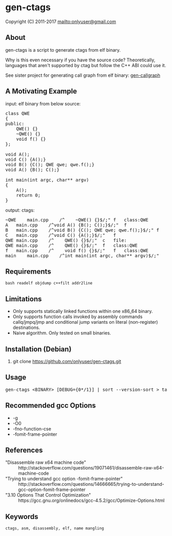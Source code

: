 gen-ctags
=============

Copyright (C) 2011-2017 <mailto:onlyuser@gmail.com>

About
-----

gen-ctags is a script to generate ctags from elf binary.

Why is this even necessary if you have the source code? Theoretically, languages that aren't supported by ctag but follow the C++ ABI could use it.

See sister project for generating call graph from elf binary: [gen-callgraph](https://github.com/onlyuser/gen-callgraph)

A Motivating Example
--------------------

input: elf binary from below source:
<pre>
class QWE
{
public:
    QWE() {}
    ~QWE() {}
    void f() {}
};

void A();
void C() {A();}
void B() {C(); QWE qwe; qwe.f();}
void A() {B(); C();}

int main(int argc, char** argv)
{
    A();
    return 0;
}
</pre>

output: ctags:
<pre>
~QWE	main.cpp	/^    ~QWE() {}$/;"	f	class:QWE
A	main.cpp	/^void A() {B(); C();}$/;"	f
B	main.cpp	/^void B() {C(); QWE qwe; qwe.f();}$/;"	f
C	main.cpp	/^void C() {A();}$/;"	f
QWE	main.cpp	/^    QWE() {}$/;"	c	file:
QWE	main.cpp	/^    QWE() {}$/;"	f	class:QWE
f	main.cpp	/^    void f() {}$/;"	f	class:QWE
main	main.cpp	/^int main(int argc, char** argv)$/;"	f
</pre>

Requirements
------------

    bash readelf objdump c++filt addr2line

Limitations
-----------

<ul>
    <li>Only supports statically linked functions within one x86_64 binary.</li>
    <li>Only supports function calls invoked by assembly commands callq/jmpq/jmp and conditional jump variants on literal (non-register) destinations.</li>
    <li>Naive algorithm. Only tested on small binaries.</li>
</ul>

Installation (Debian)
---------------------

1. git clone https://github.com/onlyuser/gen-ctags.git

Usage
-----

<pre>
gen-ctags &lt;BINARY&gt; [DEBUG={0*/1}] | sort --version-sort > tags
</pre>

Recommended gcc Options
-----------------------

<ul>
    <li>-g</li>
    <li>-O0</li>
    <li>-fno-function-cse</li>
    <li>-fomit-frame-pointer</li>
</ul>

References
----------

<dl>
    <dt>"Disassemble raw x64 machine code"</dt>
    <dd>http://stackoverflow.com/questions/19071461/disassemble-raw-x64-machine-code</dd>
    <dt>"Trying to understand gcc option -fomit-frame-pointer"</dt>
    <dd>http://stackoverflow.com/questions/14666665/trying-to-understand-gcc-option-fomit-frame-pointer</dd>
    <dt>"3.10 Options That Control Optimization"</dt>
    <dd>https://gcc.gnu.org/onlinedocs/gcc-4.5.2/gcc/Optimize-Options.html</dd>
</dl>

Keywords
--------

    ctags, asm, disassembly, elf, name mangling
